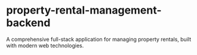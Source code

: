 # property-rental-management-backend
A comprehensive full-stack application for managing property rentals, built with modern web technologies.
